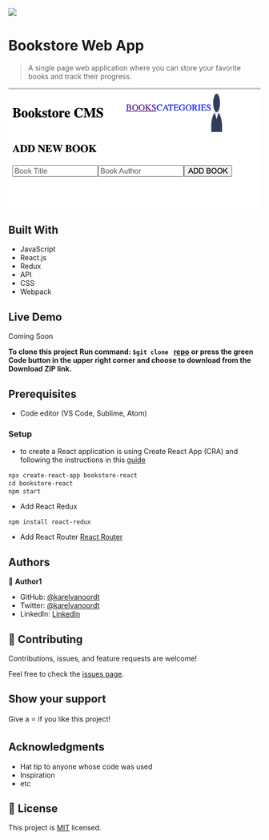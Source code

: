 ![](https://img.shields.io/badge/Microverse-blueviolet)

# Bookstore Web App

> A single page web application where you can store your favorite books and track their progress.

![screenshot](./screenshot.png)

## Built With

- JavaScript
- React.js
- Redux
- API
- CSS
- Webpack

## Live Demo

Coming Soon


**To clone this project**
**Run command: ```$git clone ``` [repo](https://github.com/karelvanoordt/bookstore.git)**
**or press the green Code button in the upper right corner and choose to download from the Download ZIP link.**

## Prerequisites

- Code editor (VS Code, Sublime, Atom)

### Setup

- to create a React application is using Create React App (CRA) and following the instructions in this [guide](https://reactjs.org/docs/create-a-new-react-app.html#create-react-app)
```
npx create-react-app bookstore-react
cd bookstore-react
npm start
```
-  Add React Redux
 ```
npm install react-redux
```
- Add React Router [React Router](https://v5.reactrouter.com/web/guides/quick-start)



## Authors

👤 **Author1**

- GitHub: [@karelvanoordt](https://github.com/karelvanoordt)
- Twitter: [@karelvanoordt](https://twitter.com/karelvanoordt)
- LinkedIn: [LinkedIn](https://linkedin.com/in/karelvanoordt)



## 🤝 Contributing

Contributions, issues, and feature requests are welcome!

Feel free to check the [issues page](https://github.com/karelvanoordt/bookstore/issues/).

## Show your support

Give a ⭐️ if you like this project!

## Acknowledgments

- Hat tip to anyone whose code was used
- Inspiration
- etc

## 📝 License

This project is [MIT](./MIT.md) licensed.